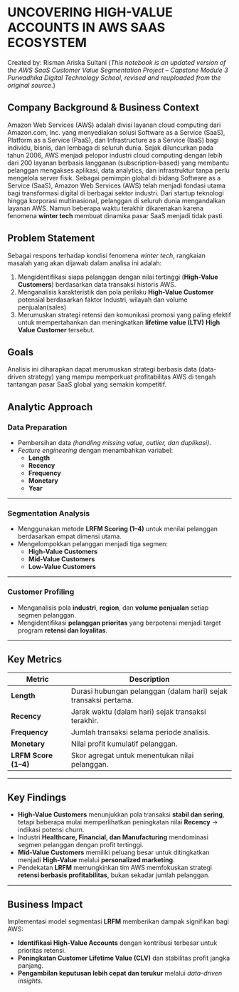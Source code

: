 # UNCOVERING HIGH-VALUE ACCOUNTS IN AWS SAAS ECOSYSTEM

Created by:
Risman Ariska Sultani
(*This notebook is an updated version of the AWS SaaS Customer Value Segmentation Project – Capstone Module 3 Purwadhika Digital Technology School, revised and reuploaded from the original source*.)

## Company Background & Business Context
Amazon Web Services (AWS) adalah divisi layanan cloud computing dari Amazon.com, Inc. yang menyediakan solusi Software as a Service (SaaS), Platform as a Service (PaaS), dan Infrastructure as a Service (IaaS) bagi individu, bisnis, dan lembaga di seluruh dunia.
Sejak diluncurkan pada tahun 2006, AWS menjadi pelopor industri cloud computing dengan lebih dari 200 layanan berbasis langganan (subscription-based) yang membantu pelanggan mengakses aplikasi, data analytics, dan infrastruktur tanpa perlu mengelola server fisik.
Sebagai pemimpin global di bidang Software as a Service (SaaS), Amazon Web Services (AWS) telah menjadi fondasi utama bagi transformasi digital di berbagai sektor industri. Dari startup teknologi hingga korporasi multinasional, pelanggan di seluruh dunia mengandalkan layanan AWS. Namun beberapa waktu terakhir dikarenakan karena fenomena **winter tech** membuat dinamika pasar SaaS menjadi tidak pasti.

## Problem Statement
Sebagai respons terhadap kondisi fenomena *winter tech*, rangkaian masalah yang akan dijawab dalam analisa ini adalah:

1. Mengidentifikasi siapa pelanggan dengan nilai tertinggi (**High-Value Customers**) berdasarkan data transaksi historis AWS.
2. Menganalisis karakteristik dan pola perilaku **High-Value Customer** potensial berdasarkan faktor Industri, wilayah dan volume penjualan(sales)
3. Merumuskan strategi retensi dan komunikasi promosi yang paling efektif untuk mempertahankan dan meningkatkan **lifetime value (LTV)** **High Value Customer** tersebut.

## Goals
Analisis ini diharapkan dapat merumuskan strategi berbasis data (data-driven strategy) yang mampu memperkuat profitabilitas AWS di tengah tantangan pasar SaaS global yang semakin kompetitif.

## Analytic Approach


### Data Preparation
- Pembersihan data *(handling missing value, outlier, dan duplikasi)*.  
- *Feature engineering* dengan menambahkan variabel:
  - **Length**
  - **Recency**
  - **Frequency**
  - **Monetary**
  - **Year**

---

### Segmentation Analysis
- Menggunakan metode **LRFM Scoring (1–4)** untuk menilai pelanggan berdasarkan empat dimensi utama.  
- Mengelompokkan pelanggan menjadi tiga segmen:
  - **High-Value Customers**
  - **Mid-Value Customers**
  - **Low-Value Customers**

---

### Customer Profiling
- Menganalisis pola **industri**, **region**, dan **volume penjualan** setiap segmen pelanggan.  
- Mengidentifikasi **pelanggan prioritas** yang berpotensi menjadi target program **retensi dan loyalitas**.

---

## Key Metrics

| **Metric** | **Description** |
|-------------|----------------|
| **Length** | Durasi hubungan pelanggan (dalam hari) sejak transaksi pertama. |
| **Recency** | Jarak waktu (dalam hari) sejak transaksi terakhir. |
| **Frequency** | Jumlah transaksi selama periode analisis. |
| **Monetary** | Nilai profit kumulatif pelanggan. |
| **LRFM Score (1–4)** | Skor agregat untuk menentukan nilai pelanggan. |

---

## Key Findings
- **High-Value Customers** menunjukkan pola transaksi **stabil dan sering**, tetapi beberapa mulai memperlihatkan peningkatan nilai **Recency** → indikasi potensi churn.  
- Industri **Healthcare, Financial, dan Manufacturing** mendominasi segmen pelanggan dengan profit tertinggi.  
- **Mid-Value Customers** memiliki peluang besar untuk ditingkatkan menjadi **High-Value** melalui **personalized marketing**.  
- Pendekatan **LRFM** memungkinkan tim AWS memfokuskan strategi **retensi berbasis profitabilitas**, bukan sekadar jumlah pelanggan.  

---

## Business Impact

Implementasi model segmentasi **LRFM** memberikan dampak signifikan bagi AWS:

- **Identifikasi High-Value Accounts** dengan kontribusi terbesar untuk prioritas retensi.  
- **Peningkatan Customer Lifetime Value (CLV)** dan stabilitas profit jangka panjang.  
- **Pengambilan keputusan lebih cepat dan terukur** melalui *data-driven insights*.  

